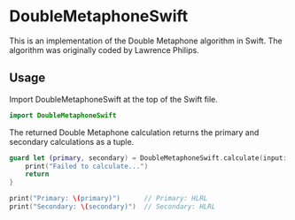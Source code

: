 # DoubleMetaphoneSwift
This is an implementation of the Double Metaphone algorithm in Swift. The algorithm was originally coded by Lawrence Philips.


## Usage
Import DoubleMetaphoneSwift at the top of the Swift file.

```swift
import DoubleMetaphoneSwift
```

The returned Double Metaphone calculation returns the primary and secondary calculations as a tuple.
```swift
guard let (primary, secondary) = DoubleMetaphoneSwift.calculate(input: "Hello World!") else {
    print("Failed to calculate...")
    return
}

print("Primary: \(primary)")      // Primary: HLRL
print("Secondary: \(secondary)")  // Secondary: HLRL
```

